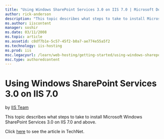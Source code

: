 ```yaml
---
title: "Using Windows SharePoint Services 3.0 on IIS 7.0 | Microsoft Docs"
author: rick-anderson
description: "This topic describes what steps to take to install Microsoft Windows SharePoint Services 3.0 on IIS 7.0 and above. Click here to see the article in TechNet."
ms.author: iiscontent
manager: soshir
ms.date: 03/11/2008
ms.topic: article
ms.assetid: c8df7b1e-5c57-45f2-b0a7-ae774e55a5f2
ms.technology: iis-hosting
ms.prod: iis
msc.legacyurl: /learn/web-hosting/getting-started/using-windows-sharepoint-services-30-on-iis
msc.type: authoredcontent
---
```

Using Windows SharePoint Services 3.0 on IIS 7.0
====================
by [IIS Team](https://twitter.com/inetsrv)

This topic describes what steps to take to install Microsoft Windows SharePoint Services 3.0 on IIS 7.0 and above.

Click [here](https://go.microsoft.com/fwlink/?LinkId=111599) to see the article in TechNet.